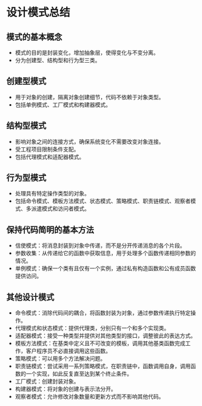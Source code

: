 # 设计模式总结

## 模式的基本概念
- 模式的目的是封装变化，增加抽象层，使得变化与不变分离。
- 分为创建型、结构型和行为型三类。
  
## 创建型模式
- 用于对象的创建，隔离对象创建细节，代码不依赖于对象类型。
- 包括单例模式、工厂模式和构建器模式。

## 结构型模式
- 影响对象之间的连接方式，确保系统变化不需要改变对象连接。
- 受工程项目限制条件支配。
- 包括代理模式和适配器模式。

## 行为型模式
- 处理具有特定操作类型的对象。
- 包括命令模式、模板方法模式、状态模式、策略模式、职责链模式、观察者模式、多派遣模式和访问者模式。

## 保持代码简明的基本方法
- 信使模式：将消息封装到对象中传递，而不是分开传递消息的各个片段。
- 参数收集：从传递给它的函数中获取信息，用于处理多个函数传递相同参数的情况。
- 单例模式：确保一个类有且仅有一个实例，通过私有构造函数和公有成员函数提供访问。

## 其他设计模式
- 命令模式：消除代码间的耦合，将函数封装为对象，通过参数传递执行特定操作。
- 代理模式和状态模式：提供代理类，分别只有一个和多个实现类。
- 适配器模式：接受一种类型并提供对其他类型的接口，调整彼此的表达方式。
- 模板方法模式：在基类中定义且不可改变的模板，调用其他基类函数完成工作，客户程序员不必直接调用这些函数。
- 策略模式：可以用多个方法解决问题。
- 职责链模式：尝试采用一系列策略模式，在职责链中，函数调用自身，调用函数的一个实现，如此反复直至达到某个终止条件。
- 工厂模式：创建封装对象。
- 构建器模式：将对象的创建与表示法分开。
- 观察者模式：允许修改对象数量和更新方式而不影响其他代码。